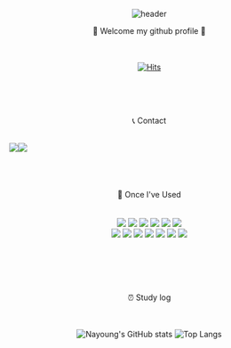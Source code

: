 <div align="center">

  ![header](https://capsule-render.vercel.app/api?type=waving&color=timeGradient&text=Welcome%20to%20nayoung's%20GitHub%20👋&animation=twinkling&fontSize=30&fontAlignY=40&fontAlign=70&height=250)
</div>


<div align="center">
🤞 Welcome my github profile 🤞
</div>
<br/><br/>
<div align="center">
  
  [![Hits](https://hits.seeyoufarm.com/api/count/incr/badge.svg?url=https%3A%2F%2Fgithub.com%2FLeeNaYoung240%2Fhit-counter&count_bg=%23FABEBE&title_bg=%23555555&icon=&icon_color=%23FFBFBF&title=hits&edge_flat=false)](https://hits.seeyoufarm.com)
  </div>
<br/> <br/> <br/>
<div align="center">
  
 📞 Contact 
<br/>
<br/>
 <div style="display:flex; flex-direction:row;">
    <a href="https://www.instagram.com/240_2_or_0/">
        <img src="https://img.shields.io/badge/Instagram-E4405F?style=for-the-badge&logo=Instagram&logoColor=white"> 
    </a>
    <a href="mailto:ajd092710@gmail.com">
        <img src="https://img.shields.io/badge/Gmail-EA4335?style=for-the-badge&logo=Gmail&logoColor=white"> 
    </a>
</div><br><br/><br/><br/>
📑 Once I've Used
</div>
<br/>
<div align="center">
  <br/>
<img src="https://img.shields.io/badge/github-181717?style=for-the-badge&logo=github&logoColor=white">
  <img src="https://img.shields.io/badge/Git-F05032?style=for-the-badge&logo=Git&logoColor=white">
 <img src="https://img.shields.io/badge/firebase-FFCA28?style=for-the-badge&logo=firebase&logoColor=white">
  <img src="https://img.shields.io/badge/Android Studio-3DDC84?style=for-the-badge&logo=android studio&logoColor=white">
   <img src="https://img.shields.io/badge/OpenCV-5C3EE8?style=for-the-badge&logo=opencv&logoColor=white"> 

   <img src="https://img.shields.io/badge/VSCode-2C2C32.svg?style=for-the-badge&logo=visual-studio-code&logoColor=22ABF3"/>
       <br>
       <img src="https://img.shields.io/badge/Intellij-000000?style=for-the-badge&logo=IntelliJ%20IDEA&logoColor=white">
   <img src="https://img.shields.io/badge/C++-00599C?style=for-the-badge&logo=cplusplus&logoColor=white"> 
  <img src="https://img.shields.io/badge/Java-007396?style=for-the-badge&logo=OpenJDK&logoColor=white"/>
  <img src="https://img.shields.io/badge/html-E34F26?style=for-the-badge&logo=html5&logoColor=white">
  <img src="https://img.shields.io/badge/Spring-6DB33F?style=for-the-badge&logo=Spring&logoColor=white">
  <img src="https://img.shields.io/badge/Figma-F24E1E?style=for-the-badge&logo=Figma&logoColor=white">
  <img src="https://img.shields.io/badge/docker-%230db7ed.svg?style=for-the-badge&logo=docker&logoColor=white"> 

</div>

<br/><br/><br/><br/>

<div align="center">
⏰ Study log
  
 <br/>
 <br/> <br/>


![Nayoung's GitHub stats](https://github-readme-stats.vercel.app/api?username=LeeNaYoung240&show_icons=true) ![Top Langs](https://github-readme-stats.vercel.app/api/top-langs/?username=LeeNaYoung240&layout=compact)
 </div>
 <br/>




